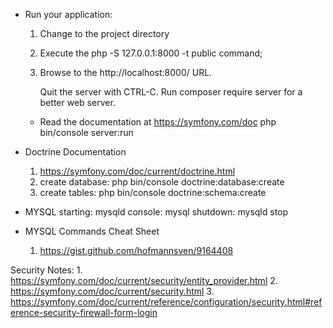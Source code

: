 * Run your application: 
    1. Change to the project directory
    2. Execute the php -S 127.0.0.1:8000 -t public command;
    3. Browse to the http://localhost:8000/ URL.

       Quit the server with CTRL-C.
       Run composer require server for a better web server.

  * Read the documentation at https://symfony.com/doc
  php bin/console server:run

* Doctrine Documentation
    1. https://symfony.com/doc/current/doctrine.html
    2. create database: php bin/console doctrine:database:create
    3. create tables: php bin/console doctrine:schema:create

* MYSQL
    starting: mysqld
    console: mysql
    shutdown: mysqld stop
* MYSQL Commands Cheat Sheet
    1. https://gist.github.com/hofmannsven/9164408
 
 
Security Notes:
    1. https://symfony.com/doc/current/security/entity_provider.html
    2. https://symfony.com/doc/current/security.html
    3. https://symfony.com/doc/current/reference/configuration/security.html#reference-security-firewall-form-login

  
  